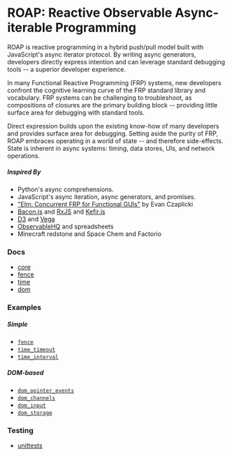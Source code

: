 # ROAP: Reactive Observable Async-iterable Programming

ROAP is reactive programming in a hybrid push/pull model built with JavaScript's async iterator protocol.
By writing async generators, developers directly express intention and can leverage standard debugging tools -- a superior developer experience.

In many Functional Reactive Programming (FRP) systems, new developers confront the cognitive learning curve of the FRP standard library and vocabulary.
FRP systems can be challenging to troubleshoot, as compositions of closures are the primary building block -- providing little surface area for debugging with standard tools.

Direct expression builds upon the existing know-how of many developers and provides surface area for debugging.
Setting aside the purity of FRP, ROAP embraces operating in a world of state -- and therefore side-effects.
State is inherent in async systems: timing, data stores, UIs, and network operations.


##### Inspired By

- Python's async comprehensions.
- JavaScript's async iteration, async generators, and promises.
- ["Elm: Concurrent FRP for Functional GUIs"][elm-paper] by Evan Czaplicki
- [Bacon.js][] and [RxJS][] and [Kefir.js][]
- [D3][] and [Vega][]
- [ObservableHQ][] and spreadsheets 
- Minecraft redstone and Space Chem and Factorio

 [elm-paper]: https://elm-lang.org/assets/papers/concurrent-frp.pdf
 [D3]: https://d3js.org
 [Vega]: https://vega.github.io
 [Bacon.js]: https://baconjs.github.io
 [RxJS]: http://reactivex.io
 [Kefir.js]: http://kefirjs.github.io/kefir/
 [ObservableHQ]: https://observablehq.com


### Docs

- [core](./docs/core.md)
- [fence](./docs/fence.md)
- [time](./docs/time.md)
- [dom](./docs/dom.md)


### Examples

##### Simple

- [`fence`](https://shanewholloway.github.io/js-roap/demo/fence.html)
- [`time_timeout`](https://shanewholloway.github.io/js-roap/demo/time_timeout.html)
- [`time_interval`](https://shanewholloway.github.io/js-roap/demo/time_interval.html)


##### DOM-based

- [`dom_pointer_events`](https://shanewholloway.github.io/js-roap/demo/dom_pointer_events.html)
- [`dom_channels`](https://shanewholloway.github.io/js-roap/demo/dom_channels.html)
- [`dom_input`](https://shanewholloway.github.io/js-roap/demo/dom_input.html)
- [`dom_storage`](https://shanewholloway.github.io/js-roap/demo/dom_storage.html)


### Testing

- [unittests](https://shanewholloway.github.io/js-roap/test/unittest.html)

